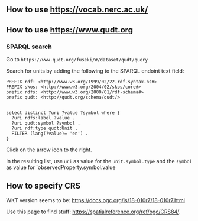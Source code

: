 ## How to use https://vocab.nerc.ac.uk/

## How to use https://www.qudt.org

### SPARQL search

Go to `https://www.qudt.org/fuseki/#/dataset/qudt/query`

Search for units by adding the following to the SPARQL endoint text field:

```
PREFIX rdf: <http://www.w3.org/1999/02/22-rdf-syntax-ns#>
PREFIX skos: <http://www.w3.org/2004/02/skos/core#>
prefix rdfs: <http://www.w3.org/2000/01/rdf-schema#> 
prefix qudt: <http://qudt.org/schema/qudt/>


select distinct ?uri ?value ?symbol where {
  ?uri rdfs:label ?value .
  ?uri qudt:symbol ?symbol .
  ?uri rdf:type qudt:Unit .
  FILTER (lang(?value)= 'en') .
}
```
Click on the arrow icon to the right.

In the resulting list, use `uri` as value for the `unit.symbol.type` and the `symbol` as value for `observedProperty.symbol.value

## How to specify CRS

WKT version seems to be: https://docs.ogc.org/is/18-010r7/18-010r7.html

Use this page to find stuff: https://spatialreference.org/ref/ogc/CRS84/.